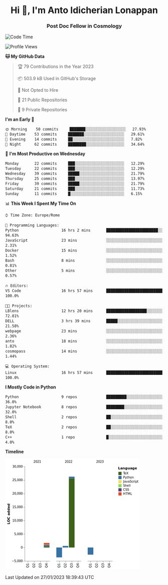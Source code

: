 
<h1 align="center">Hi 👋, I'm Anto Idicherian Lonappan</h1>
<h3 align="center">Post Doc Fellow in Cosmology</h3>

<!--START_SECTION:waka-->
![Code Time](http://img.shields.io/badge/Code%20Time-136%20hrs%2057%20mins-blue)

![Profile Views](http://img.shields.io/badge/Profile%20Views-86-blue)

**🐱 My GitHub Data** 

> 🏆 79 Contributions in the Year 2023
 > 
> 📦 503.9 kB Used in GitHub's Storage 
 > 
> 🚫 Not Opted to Hire
 > 
> 📜 21 Public Repositories 
 > 
> 🔑 9 Private Repositories  
 > 
**I'm an Early 🐤** 

```text
🌞 Morning    50 commits     ███████░░░░░░░░░░░░░░░░░░   27.93% 
🌆 Daytime    53 commits     ███████░░░░░░░░░░░░░░░░░░   29.61% 
🌃 Evening    14 commits     ██░░░░░░░░░░░░░░░░░░░░░░░   7.82% 
🌙 Night      62 commits     ████████░░░░░░░░░░░░░░░░░   34.64%

```
📅 **I'm Most Productive on Wednesday** 

```text
Monday       22 commits     ███░░░░░░░░░░░░░░░░░░░░░░   12.29% 
Tuesday      22 commits     ███░░░░░░░░░░░░░░░░░░░░░░   12.29% 
Wednesday    39 commits     █████░░░░░░░░░░░░░░░░░░░░   21.79% 
Thursday     25 commits     ███░░░░░░░░░░░░░░░░░░░░░░   13.97% 
Friday       39 commits     █████░░░░░░░░░░░░░░░░░░░░   21.79% 
Saturday     21 commits     ███░░░░░░░░░░░░░░░░░░░░░░   11.73% 
Sunday       11 commits     █░░░░░░░░░░░░░░░░░░░░░░░░   6.15%

```


📊 **This Week I Spent My Time On** 

```text
⌚︎ Time Zone: Europe/Rome

💬 Programming Languages: 
Python                   16 hrs 2 mins       ███████████████████████░░   94.63% 
JavaScript               23 mins             ░░░░░░░░░░░░░░░░░░░░░░░░░   2.31% 
Docker                   15 mins             ░░░░░░░░░░░░░░░░░░░░░░░░░   1.52% 
Bash                     8 mins              ░░░░░░░░░░░░░░░░░░░░░░░░░   0.81% 
Other                    5 mins              ░░░░░░░░░░░░░░░░░░░░░░░░░   0.57%

🔥 Editors: 
VS Code                  16 hrs 57 mins      █████████████████████████   100.0%

🐱‍💻 Projects: 
LBlens                   12 hrs 20 mins      ██████████████████░░░░░░░   72.81% 
DELL                     3 hrs 39 mins       █████░░░░░░░░░░░░░░░░░░░░   21.58% 
webpage                  23 mins             ░░░░░░░░░░░░░░░░░░░░░░░░░   2.36% 
anto                     18 mins             ░░░░░░░░░░░░░░░░░░░░░░░░░   1.82% 
cosmopass                14 mins             ░░░░░░░░░░░░░░░░░░░░░░░░░   1.44%

💻 Operating System: 
Linux                    16 hrs 57 mins      █████████████████████████   100.0%

```

**I Mostly Code in Python** 

```text
Python                   9 repos             █████████░░░░░░░░░░░░░░░░   36.0% 
Jupyter Notebook         8 repos             ████████░░░░░░░░░░░░░░░░░   32.0% 
Shell                    2 repos             ██░░░░░░░░░░░░░░░░░░░░░░░   8.0% 
TeX                      2 repos             ██░░░░░░░░░░░░░░░░░░░░░░░   8.0% 
C++                      1 repo              █░░░░░░░░░░░░░░░░░░░░░░░░   4.0%

```


**Timeline**

![Chart not found](https://raw.githubusercontent.com/antolonappan/antolonappan/main/charts/bar_graph.png) 


 Last Updated on 27/01/2023 18:39:43 UTC
<!--END_SECTION:waka-->
